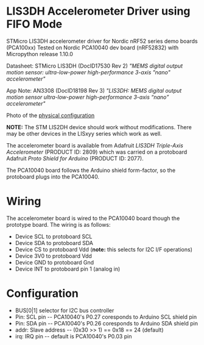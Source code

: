 
# LIS3DH Accelerometer Driver using FIFO Mode

STMicro LIS3DH accelerometer driver for Nordic nRF52 series demo boards (PCA100xx) 
Tested on Nordic PCA10040 dev board (nRF52832) with Micropython release 1.10.0

Datasheet: STMicro LIS3DH (DocID17530 Rev 2) *"MEMS digital output motion sensor: ultra-low-power high-performance 3-axis "nano" accelerometer"*

App Note:  AN3308 (DocID18198 Rev 3) *"LIS3DH: MEMS digital output motion sensor ultra-low-power high-performance 3-axis “nano” accelerometer"*

Photo of the [physical configuration](https://github.com/foldedtoad/more_py_please/blob/master/lis3dh/PCA10040_LIS3DH.JPG)

**NOTE:** The STM LIS2DH device should work without modifications. There may be other devices in the LISxyy series which work as well.

The accelerometer board is available from Adafruit *LIS3DH Triple-Axis Accelerometer* (PRODUCT ID: 2809)
which was carried on a protoboard Adafruit *Proto Shield for Arduino* (PRODUCT ID: 2077).

The PCA10040 board follows the Arduino shield form-factor, so the protoboard plugs into the PCA10040.

# Wiring
The accelerometer board is wired to the PCA10040 board though the prototype board.
The wiring is as follows:
* Device SCL to protoboard SCL
* Device SDA to protoboard SDA
* Device CS to protoboard Vdd (**note:** this selects for I2C I/F operations)
* Device 3V0 to protoboard Vdd
* Device GND to protoboard Gnd
* Device INT to protoboard pin 1 (analog in)


# Configuration
* BUS[0|1] selector for I2C bus controller
* Pin:  SCL pin -- PCA10040's P0.27 coresponds to Arduino SCL shield pin
* Pin:  SDA pin -- PCA10040's P0.26 coresponds to Arduino SDA shield pin
* addr: Slave address -- (0x30 >> 1) == 0x18 == 24 (default)
* irq:  IRQ pin -- default is PCA10040's P0.03 pin
